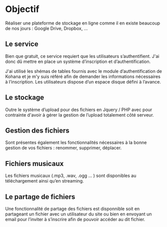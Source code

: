 # Objectif

Réaliser une plateforme de stockage en ligne comme il en
existe beaucoup de nos jours : Google Drive, Dropbox, ...
 
## Le service

Bien que gratuit, ce service requiert que les utilisateurs s’authentifient.
J'ai donc dû mettre en place un système d’inscription et d’authentification.

J'ai utilisé les shémas de tables fournis avec le module d’authentification de
Kohana et je m'y suis référé afin de demander les informations nécessaires à l’inscription.
Les utilisateurs dispose d’un espace disque défini à l’avance.


## Le stockage

Outre le système d’upload pour des fichiers en Jquery / PHP avec pour contrainte d'avoir à gérer la gestion de l’upload totalement côté serveur.


## Gestion des fichiers

Sont présentes également les fonctionnalités nécessaires à la bonne gestion de
vos fichiers : renommer, supprimer, déplacer.


## Fichiers musicaux

Les fichiers musicaux (.mp3, .wav, .ogg ... ) sont disponibles au téléchargement ainsi
qu’en streaming.

## Le partage de fichiers

Une fonctionnalité de partage des fichiers est disponnible soit en partageant un fichier avec un utilisateur du
site ou bien en envoyant un email pour l’inviter à s’inscrire afin de pouvoir accéder au dit fichier.

